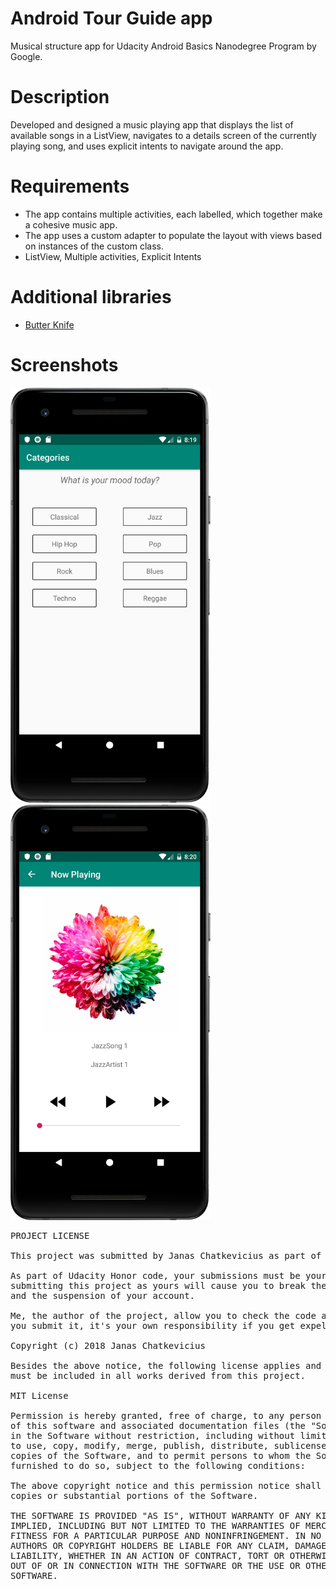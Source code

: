 # Android Tour Guide app
Musical structure app for Udacity Android Basics Nanodegree Program by Google. 

# Description
Developed and designed a music playing app that displays the list of available songs in a ListView,
navigates to a details screen of the currently playing song, and uses explicit intents to navigate around the app.

# Requirements
- The app contains multiple activities, each labelled, which together make a cohesive music app.
- The app uses a custom adapter to populate the layout with views based on instances of the custom class.
- ListView, Multiple activities, Explicit Intents

# Additional libraries
- [Butter Knife](https://github.com/JakeWharton/butterknife) 

# Screenshots
<img src="screenshots/screenshot1.png" width="320">
<img src="screenshots/screenshot2.png" width="320">


<pre>PROJECT LICENSE

This project was submitted by Janas Chatkevicius as part of the Nanodegree At Udacity.

As part of Udacity Honor code, your submissions must be your own work, hence
submitting this project as yours will cause you to break the Udacity Honor Code
and the suspension of your account.

Me, the author of the project, allow you to check the code as a reference, but if
you submit it, it's your own responsibility if you get expelled.

Copyright (c) 2018 Janas Chatkevicius

Besides the above notice, the following license applies and this license notice
must be included in all works derived from this project.

MIT License

Permission is hereby granted, free of charge, to any person obtaining a copy
of this software and associated documentation files (the "Software"), to deal
in the Software without restriction, including without limitation the rights
to use, copy, modify, merge, publish, distribute, sublicense, and/or sell
copies of the Software, and to permit persons to whom the Software is
furnished to do so, subject to the following conditions:

The above copyright notice and this permission notice shall be included in all
copies or substantial portions of the Software.

THE SOFTWARE IS PROVIDED "AS IS", WITHOUT WARRANTY OF ANY KIND, EXPRESS OR
IMPLIED, INCLUDING BUT NOT LIMITED TO THE WARRANTIES OF MERCHANTABILITY,
FITNESS FOR A PARTICULAR PURPOSE AND NONINFRINGEMENT. IN NO EVENT SHALL THE
AUTHORS OR COPYRIGHT HOLDERS BE LIABLE FOR ANY CLAIM, DAMAGES OR OTHER
LIABILITY, WHETHER IN AN ACTION OF CONTRACT, TORT OR OTHERWISE, ARISING FROM,
OUT OF OR IN CONNECTION WITH THE SOFTWARE OR THE USE OR OTHER DEALINGS IN THE
SOFTWARE.
</pre>
